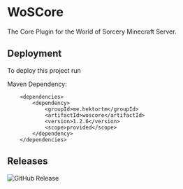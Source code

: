
# WoSCore

The Core Plugin for the World of Sorcery Minecraft Server.



## Deployment

To deploy this project run


Maven Dependency:
```
    <dependencies>
        <dependency>
            <groupId>me.hektortm</groupId>
            <artifactId>woscore</artifactId>
            <version>1.2.6</version>
            <scope>provided</scope>
        </dependency>
    </dependencies>
```


## Releases

<img alt="GitHub Release" src="https://img.shields.io/github/v/release/hektortm/woscore?link=https%3A%2F%2Fgithub.com%2FHektorTM%2FWoSCore%2Freleases%2Ftag%2Fv1.2.6">



